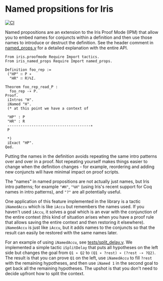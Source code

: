 # Named propsitions for Iris

[![CI](https://github.com/tchajed/iris-named-props/workflows/CI/badge.svg)](https://github.com/tchajed/iris-named-props/actions?query=workflow%3ACI)

Named propositions are an extension to the Iris Proof Mode (IPM) that allow you
to embed names for conjuncts within a definition and then use those names to
introduce or destruct the definition. See the header comment in
[named_props.v](src/named_props.v) for a detailed explanation with the entire
API.

```coq
From iris.proofmode Require Import tactics.
From iris_named_props Require Import named_props.

Definition foo_rep :=
 ("HP" ∷ P ∗
  "HR" ∷ R)%I.

Theorem foo_rep_read_P :
  foo_rep -∗ P.
Proof.
 iIntros "H".
 iNamed "H".
 (* at this point we have a context of

 "HP" : P
 "HR" : R
 --------------------------------------∗
 P

 *)
 iExact "HP".
Qed.
```

Putting the names in the definition avoids repeating the same intro patterns
over and over in a proof. Not repeating yourself makes things easier to change
when the definition changes - for example, reordering and adding new conjuncts
will have minimal impact on proof scripts.

The "names" in named propositions are not actually just names, but Iris intro
patterns; for example `"#H"`, `"%H"` (using Iris's recent support for Coq names
in intro patterns), and `"?"` are all potentially useful.

One application of this feature implemented in the library is a tactic
`iNamedAccu` which is like `iAccu` but remembers the names used. If you haven't
used `iAccu`, it solves a goal which is an evar with the conjunction of the
entire context (this kind of situation arises when you have a proof rule that
allows saving the entire context and then restoring it elsewhere). `iNamedAccu`
is just like `iAccu`, but it adds names to the conjuncts so that the result can
easily be restored with the same names later.

For an example of using `iNamedAccu`, see
[tests/split_delay.v](tests/split_delay.v). We implemented a simple tactic
`iSplitDelay` that puts all hypotheses on the left side but changes the goal
from `Q1 ∗ Q2` to `(Q1 ∗ ?rest) ∗ (?rest -∗ ?Q2)`. The result is that you can
prove `Q1` on the left, use `iNamedAccu` to fill `?rest` with the remaining
hypotheses, and then use `iNamed 1` in the second goal to get back all the
remaining hypotheses. The upshot is that you don't need to decide upfront how to
split the context.
